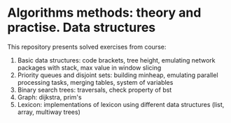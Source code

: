 # Algorithms methods: theory and practise. Data structures
This repository presents solved exercises from course:

1. Basic data structures: code brackets, tree height, emulating network packages
with stack, max value in window slicing
2. Priority queues and disjoint sets: building minheap, 
emulating parallel processing tasks, merging tables, system of variables
3. Binary search trees: traversals, check property of bst
5. Graph: dijkstra, prim's
6. Lexicon: implementations of lexicon using different data structures (list, array, multiway trees) 
